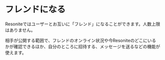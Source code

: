 # フレンドになる
Resoniteではユーザーとお互いに「フレンド」になることができます。人数上限はありません。

相手が公開する範囲で、フレンドのオンライン状況や今Resoniteのどこにいるかが確認できるほか、自分のところに招待する、メッセージを送るなどの機能が使えます。